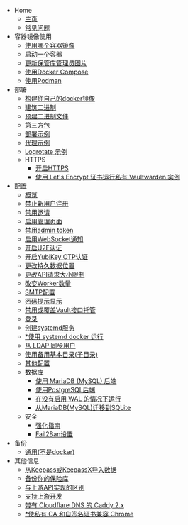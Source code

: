 * Home
  * [主页](home)
  * [常见问题](FAQs)
* 容器镜像使用
  * [使用哪个容器镜像](Which-Container-image-to-use)
  * [启动一个容器](Starting-a-container)
  * [更新保管库管理员图片](Updating-the-vaultwarden-image)
  * [使用Docker Compose](Using-Docker-Compose)
  * [使用Podman](Using-Podman)
* 部署
  * [构建你自己的docker镜像](Building-your-own-docker-image)
  * [建筑二进制](Building-binary)
  * [预建二进制文件](Pre-built-binaries)
  * [第三方包](Third-party-packages)
  * [部署示例](Deployment-examples)
  * [代理示例](Proxy-examples)
  * [Logrotate 示例](Logrotate-example)
  * HTTPS
    * [开启HTTPS](Enabling-HTTPS)
    * [使用 Let's Encrypt 证书运行私有 Vaultwarden 实例](Running-a-private-vaultwarden-instance-with-Let's-Encrypt-certs)
* 配置
  * [概览](Configuration-overview)
  * [禁止新用户注册](Disable-registration-of-new-users)
  * [禁用邀请](Disable-invitations)
  * [启用管理页面](Enabling-admin-page)
  * [禁用admin token](Disable-admin-token)
  * [启用WebSocket通知](Enabling-WebSocket-notifications)
  * [开启U2F认证](Enabling-U2F-authentication)
  * [开启YubiKey OTP认证](Enabling-Yubikey-OTP-authentication)
  * [更改持久数据位置](Changing-persistent-data-location)
  * [更改API请求大小限制](Changing-the-API-request-size-limit)
  * [改变Worker数量](Changing-the-number-of-workers)
  * [SMTP配置](SMTP-configuration)
  * [密码提示显示](Password-hint-display)
  * [禁用或覆盖Vault接口托管](Disabling-or-overriding-the-Vault-interface-hosting)
  * [登录](Logging)
  * [创建systemd服务](Setup-as-a-systemd-service)
  * [*使用 systemd docker 运行](Running-with-systemd-docker)
  * [从 LDAP 同步用户](Syncing-users-from-LDAP)
  * [使用备用基本目录(子目录)](Using-an-alternate-base-dir)
  * [其他配置](Other-configuration)
  * 数据库
    * [使用 MariaDB (MySQL) 后端](Using-the-MariaDB-(MySQL)-Backend)
    * [使用PostgreSQL后端](Using-the-PostgreSQL-Backend)
    * [在没有启用 WAL 的情况下运行](Running-without-WAL-enabled)
    * [从MariaDB(MySQL)迁移到SQLite](Migrating-from-MariaDB-(MySQL)-to-SQLite)
  * 安全
    * [强化指南](Hardening-Guide)
    * [Fail2Ban设置](Fail2Ban-Setup)
* 备份
  * [通用(不是docker)](General-(not-docker))
* 其他信息
  * [从Keepass或KeepassX导入数据](Importing-data-from-Keepass-or-KeepassX)
  * [备份你的保险库](Backing-up-your-vault)
  * [与上游API实现的区别](Differences-from-the-upstream-API-implementation)
  * [支持上游开发](Supporting-upstream)
  * [带有 Cloudflare DNS 的 Caddy 2.x](Caddy-2.x-with-Cloudflare-DNS)
  * [*使私有 CA 和自签名证书兼容 Chrome](Private-CA-and-self-signed-certs-that-work-with-Chrome)
